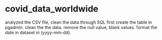 # covid_data_worldwide
analyzed the CSV file, clean the data through SQL
first create the table in pgadmin.
clean the the data.
remove the null value, blank values.
format the date in dataset in (yyyy-mm-dd).

